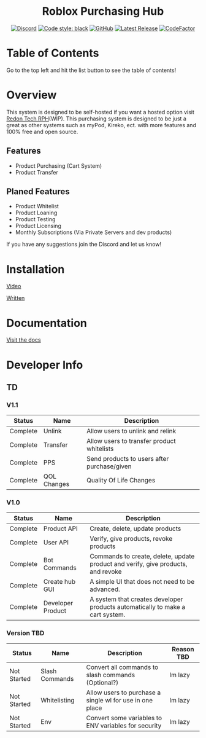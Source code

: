 <h1 align="center">Roblox Purchasing Hub</h1>

<div align="center">
  
  [![Discord](https://img.shields.io/discord/536555061510144020?label=discord&logo=discord&style=for-the-badge)](https://discord.gg/Eb384Xw)
  [![Code style: black](https://img.shields.io/badge/code%20style-black-000000.svg?style=for-the-badge)](https://github.com/psf/black)
  [![GitHub](https://img.shields.io/github/license/redon-tech/Roblox-Purchasing-Hub?style=for-the-badge)](https://mit-license.org/)
  [![Latest Release](https://img.shields.io/github/v/release/redon-tech/Roblox-Purchasing-Hub?style=for-the-badge)](https://github.com/Redon-Tech/Roblox-Purchasing-Hub/releases)
  [![CodeFactor](https://img.shields.io/codefactor/grade/github/Redon-Tech/Roblox-Purchasing-Hub?style=for-the-badge)](https://www.codefactor.io/repository/github/redon-tech/roblox-purchasing-hub/overview)
  
</div>

# Table of Contents

Go to the top left and hit the list button to see the table of contents!

# Overview

This system is designed to be self-hosted if you want a hosted option visit [Redon Tech RPH](https://rph.redon.tech)(WIP).
This purchasing system is designed to be just a great as other systems such as myPod, Kireko, ect. with more features and 100% free and open source.

## Features

- Product Purchasing (Cart System)
- Product Transfer

## Planed Features

- Product Whitelist
- Product Loaning
- Product Testing
- Product Licensing
- Monthly Subscriptions (Via Private Servers and dev products)

If you have any suggestions join the Discord and let us know!

# Installation

[Video](https://youtu.be/0eVR3i_ZKoQ)

[Written](https://redon-tech.github.io/RPH-Docs/setup/)

# Documentation

[Visit the docs](https://redon-tech.github.io/RPH-Docs/)

# Developer Info

## TD

### V1.1
| Status   | Name        | Description                                 |
| -------- | ----------- | ------------------------------------------- |
| Complete | Unlink      | Allow users to unlink and relink            |
| Complete | Transfer    | Allow users to transfer product whitelists  |
| Complete | PPS         | Send products to users after purchase/given |
| Complete | QOL Changes | Quality Of Life Changes                     |

### V1.0

| Status   | Name              | Description                                                                      |
| -------- | ----------------- | -------------------------------------------------------------------------------- |
| Complete | Product API       | Create, delete, update products                                                  |
| Complete | User API          | Verify, give products, revoke products                                           |
| Complete | Bot Commands      | Commands to create, delete, update product and verify, give products, and revoke |
| Complete | Create hub GUI    | A simple UI that does not need to be advanced.                                   |
| Complete | Developer Product | A system that creates developer products automatically to make a cart system.    |

### Version TBD
| Status      | Name           | Description                                              | Reason TBD |
| ----------- | -------------- | -------------------------------------------------------- | ---------- |
| Not Started | Slash Commands | Convert all commands to slash commands (Optional?)       | Im lazy    |
| Not Started | Whitelisting   | Allow users to purchase a single wl for use in one place | Im lazy    |
| Not Started | Env            | Convert some variables to ENV variables for security     | Im lazy    |

